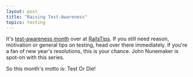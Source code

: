 ```yaml
---
layout: post
title: "Raising Test-Awareness"
topics: testing
---
```

It's [test-awareness month](http://www.railstips.org/2009/1/6/test-or-die) over at [RailsTips](http://railstips.org). If you still need reason, motivation or general tips on testing, head over there immediately. If you're a fan of new year's resolutions, this is your chance. John Nunemaker is spot-on with this series.

So this month's motto is: Test Or Die!